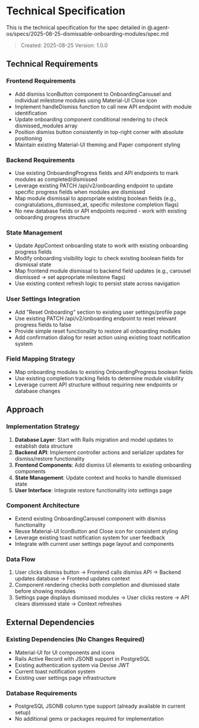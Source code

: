# Technical Specification

This is the technical specification for the spec detailed in @.agent-os/specs/2025-08-25-dismissable-onboarding-modules/spec.md

> Created: 2025-08-25
> Version: 1.0.0

## Technical Requirements

### Frontend Requirements
- Add dismiss IconButton component to OnboardingCarousel and individual milestone modules using Material-UI Close icon
- Implement handleDismiss function to call new API endpoint with module identification
- Update onboarding component conditional rendering to check dismissed_modules array
- Position dismiss button consistently in top-right corner with absolute positioning
- Maintain existing Material-UI theming and Paper component styling

### Backend Requirements  
- Use existing OnboardingProgress fields and API endpoints to mark modules as completed/dismissed
- Leverage existing PATCH /api/v2/onboarding endpoint to update specific progress fields when modules are dismissed
- Map module dismissal to appropriate existing boolean fields (e.g., congratulations_dismissed_at, specific milestone completion flags)
- No new database fields or API endpoints required - work with existing onboarding progress structure

### State Management
- Update AppContext onboarding state to work with existing onboarding progress fields
- Modify onboarding visibility logic to check existing boolean fields for dismissal state
- Map frontend module dismissal to backend field updates (e.g., carousel dismissed → set appropriate milestone flags)
- Use existing context refresh logic to persist state across navigation

### User Settings Integration
- Add "Reset Onboarding" section to existing user settings/profile page
- Use existing PATCH /api/v2/onboarding endpoint to reset relevant progress fields to false
- Provide simple reset functionality to restore all onboarding modules
- Add confirmation dialog for reset action using existing toast notification system

### Field Mapping Strategy
- Map onboarding modules to existing OnboardingProgress boolean fields
- Use existing completion tracking fields to determine module visibility
- Leverage current API structure without requiring new endpoints or database changes

## Approach

### Implementation Strategy
1. **Database Layer**: Start with Rails migration and model updates to establish data structure
2. **Backend API**: Implement controller actions and serializer updates for dismiss/restore functionality
3. **Frontend Components**: Add dismiss UI elements to existing onboarding components
4. **State Management**: Update context and hooks to handle dismissed state
5. **User Interface**: Integrate restore functionality into settings page

### Component Architecture
- Extend existing OnboardingCarousel component with dismiss functionality
- Reuse Material-UI IconButton and Close icon for consistent styling
- Leverage existing toast notification system for user feedback
- Integrate with current user settings page layout and components

### Data Flow
1. User clicks dismiss button → Frontend calls dismiss API → Backend updates database → Frontend updates context
2. Component rendering checks both completion and dismissed state before showing modules
3. Settings page displays dismissed modules → User clicks restore → API clears dismissed state → Context refreshes

## External Dependencies

### Existing Dependencies (No Changes Required)
- Material-UI for UI components and icons
- Rails Active Record with JSONB support in PostgreSQL
- Existing authentication system via Devise JWT
- Current toast notification system
- Existing user settings page infrastructure

### Database Requirements
- PostgreSQL JSONB column type support (already available in current setup)
- No additional gems or packages required for implementation